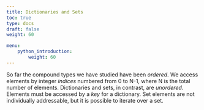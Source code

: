 ```yaml
---
title: Dictionaries and Sets
toc: true
type: docs
draft: false
weight: 60

menu:
    python_introduction:
        weight: 60
---
```


So far the compound types we have studied have been _ordered_.  We access elements by integer _indices_ numbered from 0 to N-1, where N is the total number of elements.  Dictionaries and sets, in contrast, are _unordered_.  Elements must be accessed by a _key_ for a dictionary.  Set elements are not individually addressable, but it is possible to iterate over a set.
